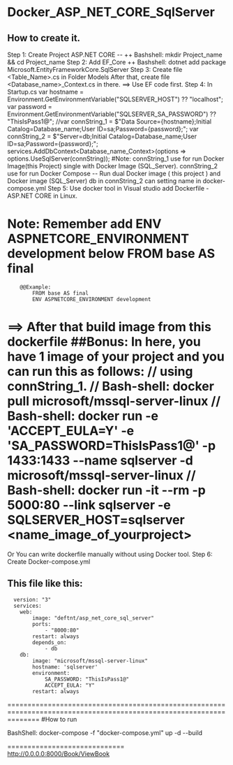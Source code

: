 # Docker_ASP_NET_CORE_SqlServer
## How to create it.
Step 1: Create Project ASP.NET CORE -- 
   ++ Bashshell: mkdir Project_name && cd Project_name
Step 2: Add EF_Core
   ++ Bashshell: dotnet add package Microsoft.EntityFrameworkCore.SqlServer
Step 3: Create file <Table_Name>.cs in Folder Models
        After that, create file <Database_name>_Context.cs in there. 
        ==> Use EF code first.
Step 4: In Startup.cs
   var hostname = Environment.GetEnvironmentVariable("SQLSERVER_HOST") ?? "localhost";
   var password = Environment.GetEnvironmentVariable("SQLSERVER_SA_PASSWORD") ?? "ThisIsPass1@";
   //var connString_1 = $"Data Source={hostname};Initial Catalog=Database_name;User ID=sa;Password={password};";
   var connString_2 = $"Server=db;Initial Catalog=Database_name;User ID=sa;Password={password};";
   services.AddDbContext<Database_name_Context>(options => options.UseSqlServer(connString));
 #Note: connString_1 use for run Docker Image(this Project) single with Docker Image (SQL_Server).
        connString_2 use for run Docker Compose -- Run dual Docker image ( this project ) and Docker image (SQL_Server)
        db in connString_2 can setting name in docker-compose.yml
Step 5: Use docker tool in Visual studio add Dockerfile - ASP.NET CORE in Linux.
 # Note: Remember add ENV ASPNETCORE_ENVIRONMENT development below FROM base AS final
        @@Example: 
            FROM base AS final
            ENV ASPNETCORE_ENVIRONMENT development
  ==> After that build image from this dockerfile
##Bonus: In here, you have 1 image of your project and you can run this as follows: 
    // using connString_1. 
    // Bash-shell: docker pull microsoft/mssql-server-linux
    // Bash-shell: docker run -e 'ACCEPT_EULA=Y' -e 'SA_PASSWORD=ThisIsPass1@' -p 1433:1433 --name sqlserver -d microsoft/mssql-server-linux
    // Bash-shell: docker run -it --rm -p 5000:80 --link sqlserver -e SQLSERVER_HOST=sqlserver <name_image_of_yourproject>
   ==========
   Or You can write dockerfile manually without using Docker tool. 
Step 6: Create Docker-compose.yml
  ## This file like this:
      version: "3"
      services:
        web:
            image: "deftnt/asp_net_core_sql_server"
            ports:
                - "8000:80"
            restart: always
            depends_on:
                - db
        db:
            image: "microsoft/mssql-server-linux"
            hostname: 'sqlserver'
            environment:
                SA_PASSWORD: "ThisIsPass1@"
                ACCEPT_EULA: "Y"
            restart: always
 ====================================================================================================================
#How to run

BashShell: docker-compose -f "docker-compose.yml" up -d --build

=============================
http://0.0.0.0:8000/Book/ViewBook
